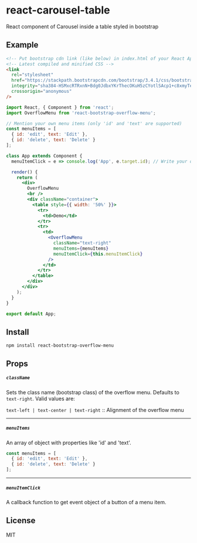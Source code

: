 # react-carousel-table

React component of Carousel inside a table styled in bootstrap 


## Example

```html
<!-- Put bootstrap cdn link (like below) in index.html of your React App -->
<!-- Latest compiled and minified CSS -->
<link
  rel="stylesheet"
  href="https://stackpath.bootstrapcdn.com/bootstrap/3.4.1/css/bootstrap.min.css"
  integrity="sha384-HSMxcRTRxnN+Bdg0JdbxYKrThecOKuH5zCYotlSAcp1+c8xmyTe9GYg1l9a69psu"
  crossorigin="anonymous"
/>
```

```jsx
import React, { Component } from 'react';
import OverflowMenu from 'react-bootstrap-overflow-menu';

// Mention your own menu items (only 'id' and 'text' are supported)
const menuItems = [
  { id: 'edit', text: 'Edit' },
  { id: 'delete', text: 'Delete' }
];

class App extends Component {
  menuItemClick = e => console.log('App', e.target.id); // Write your own logic

  render() {
    return (
      <div>
        OverflowMenu
        <br />
        <div className="container">
          <table style={{ width: '50%' }}>
            <tr>
              <td>Demo</td>
            </tr>
            <tr>
              <td>
                <OverflowMenu
                  className="text-right"
                  menuItems={menuItems}
                  menuItemClick={this.menuItemClick}
                />
              </td>
            </tr>
          </table>
        </div>
      </div>
    );
  }
}

export default App;
```

## Install

```cli
npm install react-bootstrap-overflow-menu
```

## Props

##### `className`

Sets the class name (bootstrap class) of the overflow menu. Defaults to `text-right`. Valid values are:

`text-left | text-center | text-right` :: Alignment of the overflow menu

---

##### `menuItems`

An array of object with properties like 'id' and 'text'.
```js
const menuItems = [
  { id: 'edit', text: 'Edit' },
  { id: 'delete', text: 'Delete' }
];
```

---

##### `menuItemClick`

A callback function to get event object of a button of a menu item.

## License

MIT
